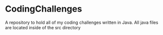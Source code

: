 # CodingChallenges

A repository to hold all of my coding challenges written in Java. All java files are located inside of the src directory
